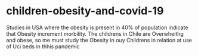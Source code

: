 # children-obesity-and-covid-19
Studies in USA where the obesity is present in 40% of population indicate that Obesity increment morbility.
The childrens in Chile are Overwheithg and obese, so me must study the Obesity in ouy Childrens in relation at use of Uci beds  in thhis 
pandemic
